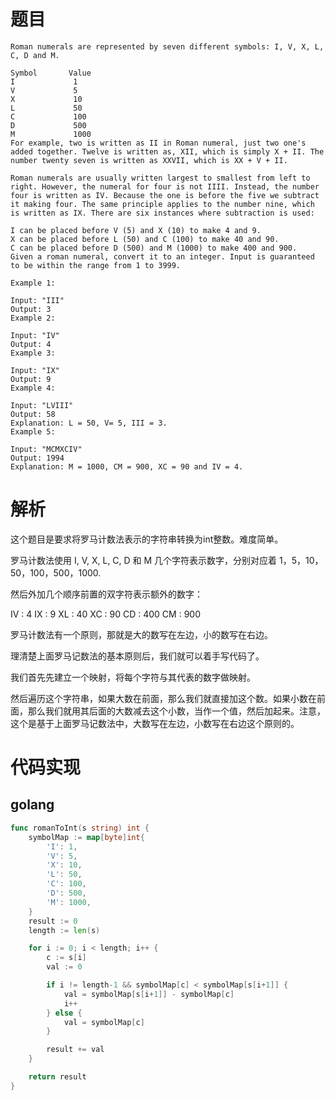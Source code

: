 # 题目

```
Roman numerals are represented by seven different symbols: I, V, X, L, C, D and M.

Symbol       Value
I             1
V             5
X             10
L             50
C             100
D             500
M             1000
For example, two is written as II in Roman numeral, just two one's added together. Twelve is written as, XII, which is simply X + II. The number twenty seven is written as XXVII, which is XX + V + II.

Roman numerals are usually written largest to smallest from left to right. However, the numeral for four is not IIII. Instead, the number four is written as IV. Because the one is before the five we subtract it making four. The same principle applies to the number nine, which is written as IX. There are six instances where subtraction is used:

I can be placed before V (5) and X (10) to make 4 and 9. 
X can be placed before L (50) and C (100) to make 40 and 90. 
C can be placed before D (500) and M (1000) to make 400 and 900.
Given a roman numeral, convert it to an integer. Input is guaranteed to be within the range from 1 to 3999.

Example 1:

Input: "III"
Output: 3
Example 2:

Input: "IV"
Output: 4
Example 3:

Input: "IX"
Output: 9
Example 4:

Input: "LVIII"
Output: 58
Explanation: L = 50, V= 5, III = 3.
Example 5:

Input: "MCMXCIV"
Output: 1994
Explanation: M = 1000, CM = 900, XC = 90 and IV = 4.

```

# 解析
这个题目是要求将罗马计数法表示的字符串转换为int整数。难度简单。

罗马计数法使用 I, V, X, L, C, D 和 M 几个字符表示数字，分别对应着 1，5，10，50，100，500，1000.

然后外加几个顺序前置的双字符表示额外的数字：

IV : 4
IX : 9
XL : 40
XC : 90
CD : 400
CM : 900

罗马计数法有一个原则，那就是大的数写在左边，小的数写在右边。

理清楚上面罗马记数法的基本原则后，我们就可以着手写代码了。

我们首先先建立一个映射，将每个字符与其代表的数字做映射。

然后遍历这个字符串，如果大数在前面，那么我们就直接加这个数。如果小数在前面，那么我们就用其后面的大数减去这个小数，当作一个值，然后加起来。注意，这个是基于上面罗马记数法中，大数写在左边，小数写在右边这个原则的。

# 代码实现
## golang
```go
func romanToInt(s string) int {
	symbolMap := map[byte]int{
		'I': 1,
		'V': 5,
		'X': 10,
		'L': 50,
		'C': 100,
		'D': 500,
		'M': 1000,
	}
	result := 0
	length := len(s)

	for i := 0; i < length; i++ {
		c := s[i]
		val := 0

		if i != length-1 && symbolMap[c] < symbolMap[s[i+1]] {
			val = symbolMap[s[i+1]] - symbolMap[c]
			i++
		} else {
			val = symbolMap[c]
		}

		result += val
	}

	return result
}

```
